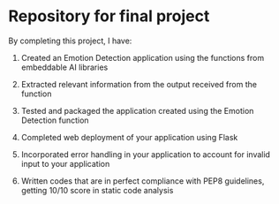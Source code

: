 # Repository for final project

By completing this project, I have:

1. Created an Emotion Detection application using the functions from embeddable AI libraries

2. Extracted relevant information from the output received from the function

3. Tested and packaged the application created using the Emotion Detection function

4. Completed web deployment of your application using Flask

5. Incorporated error handling in your application to account for invalid input to your application

6. Written codes that are in perfect compliance with PEP8 guidelines, getting 10/10 score in static code analysis